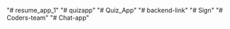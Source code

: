 "# resume_app_1" 
"# quizapp" 
"# Quiz_App" 
"# backend-link" 
"# Sign" 
"# Coders-team" 
"# Chat-app" 
